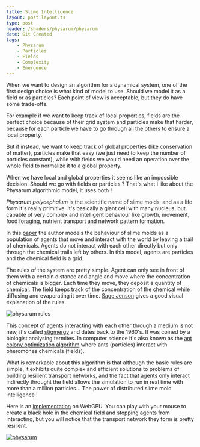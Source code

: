 ```yaml
---
title: Slime Intelligence
layout: post.layout.ts
type: post
header: /shaders/physarum/physarum
date: Git Created
tags:
    - Physarum
    - Particles
    - Fields
    - Complexity
    - Emergence
---
```


When we want to design an algorithm for a dynamical system, one of the first design choice is what kind of model to use. Should we model it as a field or as particles? Each point of view is acceptable, but they do have some trade-offs.

For example if we want to keep track of local properties, fields are the perfect choice because of their grid system and particles make that harder, because for each particle we have to go through all the others to ensure a local property.

But if instead, we want to keep track of global properties (like conservation of matter), particles make that easy (we just need to keep the number of particles constant), while with fields we would need an operation over the whole field to normalize it to a global property.

When we have local and global properties it seems like an impossible decision. Should we go with fields or particles ? That's what I like about the Physarum algorithmic model, it uses both !

*Physarum polycephalum* is the scientific name of slime molds, and as a life form it's really primitive. It's basically a giant cell with many nucleus, but capable of very complex and intelligent behaviour like growth, movement, food foraging, nutrient transport and network pattern formation. 

In this [paper](https://uwe-repository.worktribe.com/output/980579) the author models the behaviour of slime molds as a population of agents that move and interact with the world by leaving a trail of chemicals. Agents do not interact with each other directly but only through the chemical trails left by others. In this model, agents are particles and the chemical field is a grid.

The rules of the system are pretty simple. Agent can only see in front of them with a certain distance and angle and move where the concentration of chemicals is bigger. Each time they move, they deposit a quantity of chemical. The field keeps track of the concentration of the chemical while diffusing and evaporating it over time. [Sage Jenson](https://cargocollective.com/sagejenson/physarum) gives a good visual explanation of the rules.

![physarum rules](/assets/img/physarum-rules.jpg)

This concept of agents interacting with each other through a medium is not new, it's called [stigmergy](https://en.wikipedia.org/wiki/Stigmergy) and dates back to the 1960's. It was coined by a biologist analysing termites. In computer science it's also known as the [ant colony optimization algorithm](https://en.wikipedia.org/wiki/Ant_colony_optimization_algorithms) where ants (particles) interact with pheromones chemicals (fields).

What is remarkable about this algorithm is that although the basic rules are simple, it exhibits quite complex and efficient solutions to problems of building resilient transport networks, and the fact that agents only interact indirectly throught the field allows the simulation to run in real time with more than a million particles... The power of distributed slime mold intelligence !

Here is an [implementation](/sketches/physarum/) on WebGPU. You can play with your mouse to create a black hole in the chemical field and stopping agents from interacting, but you will notice that the transport network they form is pretty resilient.

[![physarum](/shaders/physarum/physarum-big.webp)](/sketches/physarum/)